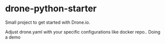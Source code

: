# drone-python-starter
Small project to get started with Drone.io.

Adjust drone.yaml with your specific configurations like docker repo..
Doing a demo
